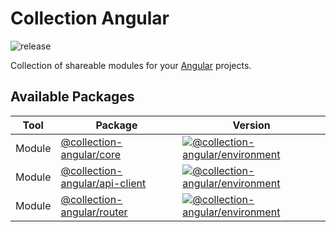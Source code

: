 # Collection Angular

![release](https://github.com/developer239/collection-angular/workflows/release/badge.svg)

Collection of shareable modules for your [Angular](https://github.com/angular/angular) projects.

## Available Packages

| Tool   | Package                                                      | Version                                                      |
| ------ | ------------------------------------------------------------ | ------------------------------------------------------------ |
| Module | [@collection-angular/core](packages/module/core)             | [![@collection-angular/environment][core]][core]             |
| Module | [@collection-angular/api-client](packages/module/api-client) | [![@collection-angular/environment][api-client]][api-client] |
| Module | [@collection-angular/router](packages/module/router)         | [![@collection-angular/environment][router]][router]         |

[core]: https://badge.fury.io/js/@collection-angular%2Fcore.svg
[core]: https://badge.fury.io/js/@collection-angular%2Fcore
[api-client]: https://badge.fury.io/js/@collection-angular%2Fapi-client.svg
[api-client]: https://badge.fury.io/js/@collection-angular%2Fapi-client
[router]: https://badge.fury.io/js/@collection-angular%2Frouter.svg
[router]: https://badge.fury.io/js/@collection-angular%2Frouter
